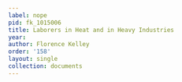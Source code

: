 ```yaml
---
label: nope
pid: fk_1015006
title: Laborers in Heat and in Heavy Industries
year: 
author: Florence Kelley
order: '158'
layout: single
collection: documents
---
```

